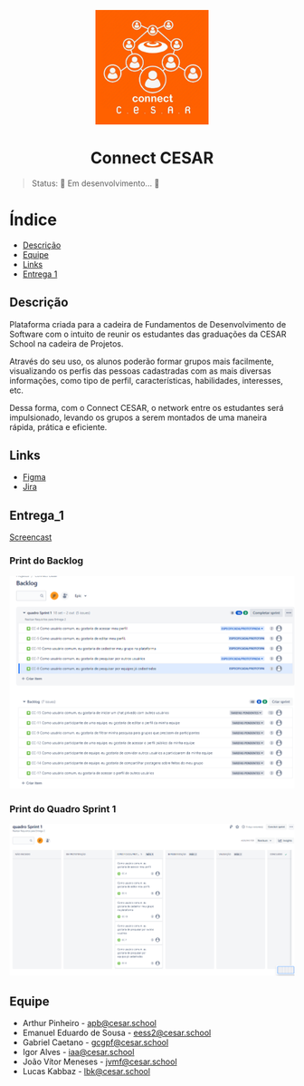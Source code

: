 <p align="center">
  <img width="200" display=inline-block src="./img/imagem_2023-08-28_212900261.png">
<h1 align="center">Connect CESAR </h1>

>Status: 🚧 Em desenvolvimento... 🚧

# Índice
* [Descrição](#descrição)
* [Equipe](#equipe)
* [Links](#links)
* [Entrega 1](#entrega_1)

## Descrição
Plataforma criada para a cadeira de Fundamentos de Desenvolvimento de Software com o intuito de reunir os estudantes das graduações da CESAR School na cadeira de Projetos. 

Através do seu uso, os alunos poderão formar grupos mais facilmente, visualizando os perfis das pessoas cadastradas com as mais diversas informações, como tipo de perfil, características, habilidades, interesses, etc.

Dessa forma, com o Connect CESAR, o network entre os estudantes será impulsionado, levando os grupos a serem montados de uma maneira rápida, prática e eficiente.

## Links
* <a href="https://www.figma.com/file/UyXPbIk4jsHQoTUXDffQGl/Connect-CESAR?type=design&node-id=516%3A91&mode=design&t=HFYYJSwDUDUiuZqm-1" target="_blank" rel="noopener noreferrer">Figma</a>
* <a href="https://connectcesar.atlassian.net/jira/software/projects/CC/boards/1/" target="_blank" rel="noopener noreferrer">Jira</a>


## Entrega_1
<a href="https://drive.google.com/file/d/1SBElWr8Og6MIkIEGrB-vvPUCRnvjlBSs/view?usp=sharing" target="_blank" rel="noopener noreferrer">Screencast</a>
<h3 align="left">Print do Backlog</h3>
<p align="left">
  <img width="700" display=inline-block src="./img/backlog.png">

<h3 align="left">Print do Quadro Sprint 1</h3>
<p align="left">
  <img width="1000" display=inline-block src="./img/quadro_sprint1.png">





## Equipe
* Arthur Pinheiro - apb@cesar.school
* Emanuel Eduardo de Sousa - eess2@cesar.school
* Gabriel Caetano - gcgpf@cesar.school
* Igor Alves - iaa@cesar.school
* João Vítor Meneses - jvmf@cesar.school
* Lucas Kabbaz - lbk@cesar.school
